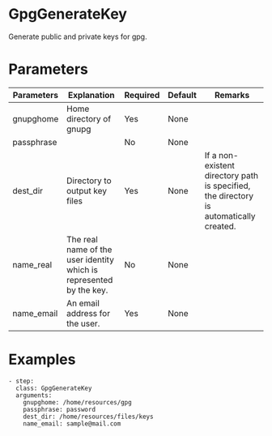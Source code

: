 # GpgGenerateKey
Generate public and private keys for gpg.

# Parameters
|Parameters|Explanation|Required|Default|Remarks|
|----------|-----------|--------|-------|-------|
|gnupghome|Home directory of gnupg|Yes|None||
|passphrase||No|None||
|dest_dir|Directory to output key files|Yes|None|If a non-existent directory path is specified, the directory is automatically created.|
|name_real|The real name of the user identity which is represented by the key.|No|None||
|name_email|An email address for the user.|Yes|None||


# Examples
```
- step:
  class: GpgGenerateKey
  arguments:
    gnupghome: /home/resources/gpg
    passphrase: password
    dest_dir: /home/resources/files/keys
    name_email: sample@mail.com
```
